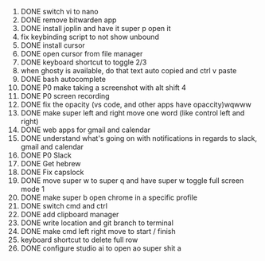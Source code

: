 1. DONE switch vi to nano
2. DONE remove bitwarden app
3. DONE install joplin and have it super p open it
4. fix keybinding script to not show unbound
5. DONE install cursor
6. DONE open cursor from file manager
7.  DONE keyboard shortcut to toggle 2/3
8.  when ghosty is available, do that text auto copied and ctrl v paste
9.  DONE bash autocomplete
10. DONE P0 make taking a screenshot with alt shift 4
11. DONE P0 screen recording
12. DONE fix the opacity (vs code, and other apps have opaccity)wqwww
13. DONE make super left and right move one word (like control left and right)
14. DONE web apps for gmail and calendar
15. DONE understand what's going on with notifications in regards to slack, gmail and calendar
16. DONE P0 Slack
17. DONE Get hebrew
18. DONE Fix capslock
19. DONE move super w to super q and have super w toggle full screen mode 1
20. DONE make super b open chrome in a specific profile
21. DONE switch cmd and ctrl
22. DONE add clipboard manager
23. DONE write location and git branch to terminal
24. DONE make cmd left right move to start / finish
25. keyboard shortcut to delete full row
26. DONE configure studio ai to open ao super shit a
